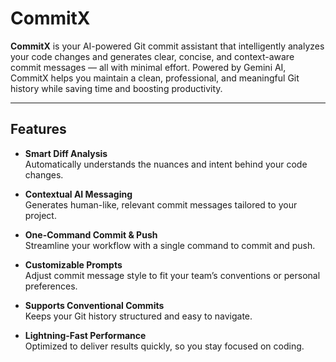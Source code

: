 # CommitX

**CommitX** is your AI-powered Git commit assistant that intelligently analyzes your code changes and generates clear, concise, and context-aware commit messages — all with minimal effort. Powered by Gemini AI, CommitX helps you maintain a clean, professional, and meaningful Git history while saving time and boosting productivity.

---

## Features

- **Smart Diff Analysis**  
  Automatically understands the nuances and intent behind your code changes.

- **Contextual AI Messaging**  
  Generates human-like, relevant commit messages tailored to your project.

- **One-Command Commit & Push**  
  Streamline your workflow with a single command to commit and push.

- **Customizable Prompts**  
  Adjust commit message style to fit your team’s conventions or personal preferences.

- **Supports Conventional Commits**  
  Keeps your Git history structured and easy to navigate.

- **Lightning-Fast Performance**  
  Optimized to deliver results quickly, so you stay focused on coding.

